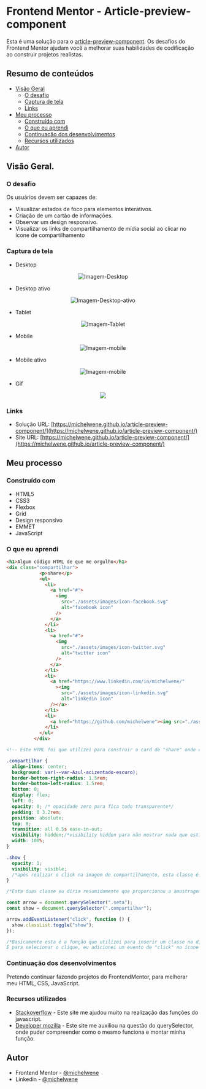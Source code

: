 # Frontend Mentor - Article-preview-component

Esta é uma solução para o [article-preview-component](https://www.frontendmentor.io/challenges/article-preview-component-dYBN_pYFT). Os desafios do Frontend Mentor ajudam você a melhorar suas habilidades de codificação ao construir projetos realistas.

## Resumo de conteúdos

- [Visão Geral](#Visão-Geral)
  - [O desafio](#O-desafio)
  - [Captura de tela](#Captura-de-tela)
  - [Links](#Links)
- [Meu processo](#Meu-processo)
  - [Construído com](#Constrído-com)
  - [O que eu aprendi](#O-que-eu-aprendi)
  - [Continuação dos desenvolvimentos](#Continuação-dos-desenvolvimentos)
  - [Recursos utilizados](#Recursos-utilizados)
- [Autor](#Autor)

## Visão Geral.

### O desafio

Os usuários devem ser capazes de:

- Visualizar estados de foco para elementos interativos.
- Criação de um cartão de informações.
- Observar um design responsivo.
- Visualizar os links de compartilhamento de mídia social ao clicar no ícone de compartilhamento

### Captura de tela

- Desktop
<p  align="center" >
  <img src="assets/images/Desktop.png"alt="Imagem-Desktop"/>
</p>

- Desktop ativo
<p  align="center" >
  <img src="assets/images/desktop-active.png"alt="Imagem-Desktop-ativo"/>
</p>


- Tablet
<p  align="center" >
<img src="assets/images/tablet.png"alt="Imagem-Tablet"/>
</p>

- Mobile
<p  align="center" >
<img src="assets/images/mobile.png"alt="Imagem-mobile"/>
</p>

- Mobile ativo
<p  align="center" >
<img src="assets/images/mobile-active.png"alt="Imagem-mobile"/>
</p>

- Gif
<p  align="center" >
<img src="assets/images/08012022.gif">
</p>

### Links

- Solução URL: [https://michelwene.github.io/article-preview-component/](https://michelwene.github.io/article-preview-component/)
- Site URL: [https://michelwene.github.io/article-preview-component/](https://michelwene.github.io/article-preview-component/)

## Meu processo

### Construído com

- HTML5
- CSS3
- Flexbox
- Grid
- Design responsivo
- EMMET
- JavaScript

### O que eu aprendi

```html
<h1>Algum código HTML de que me orgulho</h1>
<div class="compartilhar">
            <p>share</p>
            <ul>
              <li>
                <a href="#">
                  <img
                    src="./assets/images/icon-facebook.svg"
                    alt="facebook icon"
                  />
                </a>
              </li>
              <li>
                <a href="#">
                  <img
                    src="./assets/images/icon-twitter.svg"
                    alt="twitter icon"
                  />
                </a>
              </li>
              <li>
                <a href="https://www.linkedin.com/in/michelwene/"
                  ><img
                    src="./assets/images/icon-linkedin.svg"
                    alt="linkedin icon"
                /></a>
              </li>
              <li>
                <a href="https://github.com/michelwene"><img src="./assets/images/icon-github.svg" alt="github icon" /></a>
              </li>
            </ul>
          </div>

<!-- Este HTML foi que utilizei para construir o card de "share" onde estruturei ele no HTML porém desabilitei ele no CSS, habilitando-o apenas quando clico no botaão de compartilhamento atraves de uma função no JS-->
```
```css
.compartilhar {
  align-items: center;
  background: var(--var-Azul-acizentado-escuro);
  border-bottom-right-radius: 1.5rem;
  border-bottom-left-radius: 1.5rem;
  bottom: 0;
  display: flex;
  left: 0;
  opacity: 0; /* opacidade zero para fica tudo transparente*/
  padding: 0 3.2rem;
  position: absolute;
  top: 0;
  transition: all 0.5s ease-in-out;
  visibility: hidden;/*visibility hidden para não mostrar nada que estiver nesta classe*/
  width: 100%;
}

.show {
  opacity: 1;
  visibility: visible;
  /*após realizar o click na imagem de compartilhamento, esta classe é inserida na div da classe "compartilhar", onde pode se observar que ela coloca "visibility: visible e opacity: 1", esta funcionalidade só foi possível atravez da função no JS*/
}

/*Esta duas classe eu diria resumidamente que proporcionou a amostragem do campo de compartilhamento ao clicar no botão "compartilhar".*/
```

```javaScript
const arrow = document.querySelector(".seta");
const show = document.querySelector(".compartilhar");

arrow.addEventListener("click", function () {
  show.classList.toggle("show");
});

/*Basicamente esta é a função que utilizei para inserir um classe na div "compartilhar" onde inicialmente esta div esta com visibily: hidden e quando eu clico na seta ele coloca esta classe "show", onde no CSS ela esta com "visibily: visible" e "opacity: 1", ou seja, ela mostra para mim o card de compartilhamento.
E para selecionar o clique, eu adicionei um evento de "click" no ícone da seta no HTML e quando clicado ela chama a função acima.
```

### Continuação dos desenvolvimentos

Pretendo continuar fazendo projetos do FrontendMentor, para melhorar meu HTML, CSS, JavaScript.

### Recursos utilizados

- [Stackoverflow](https://stackoverflow.com/) - Este site me ajudou muito na realização das funções do javascript.
- [Developer mozilla](https://developer.mozilla.org/pt-BR/docs/Web/API/Document/querySelector) - Este site me auxiliou na questão do querySelector, onde puder compreender como o mesmo funciona e montar minha função.

## Autor

- Frontend Mentor - [@michelwene](https://www.frontendmentor.io/profile/michelwene)
- Linkedin - [@michelwene](https://www.linkedin.com/in/michelwene/)
